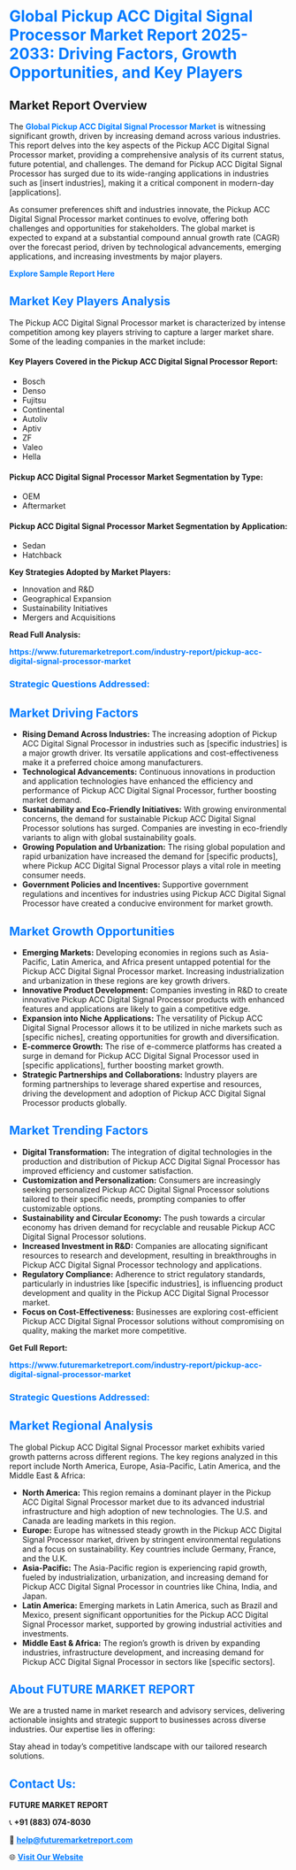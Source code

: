 <h1 style="color: #007BFF;">Global Pickup ACC Digital Signal Processor Market Report 2025-2033: Driving Factors, Growth Opportunities, and Key Players</h1>

<section id="overview">
<h2>Market Report Overview</h2>
<p>The <a href="https://www.futuremarketreport.com/industry-report/pickup-acc-digital-signal-processor-market" style="color: #007BFF; text-decoration: none;"><strong>Global Pickup ACC Digital Signal Processor Market</strong></a> is witnessing significant growth, driven by increasing demand across various industries. This report delves into the key aspects of the Pickup ACC Digital Signal Processor market, providing a comprehensive analysis of its current status, future potential, and challenges. The demand for Pickup ACC Digital Signal Processor has surged due to its wide-ranging applications in industries such as [insert industries], making it a critical component in modern-day [applications].</p>
<p>As consumer preferences shift and industries innovate, the Pickup ACC Digital Signal Processor market continues to evolve, offering both challenges and opportunities for stakeholders. The global market is expected to expand at a substantial compound annual growth rate (CAGR) over the forecast period, driven by technological advancements, emerging applications, and increasing investments by major players.</p>
</section>

<section id="overview">
<p><a href="https://www.futuremarketreport.com/request-sample/reportId=36480" style="color: #007BFF; text-decoration: none;"><strong>Explore Sample Report Here</strong></a></p>
</section>

<section id="key-players">
<h2 style="color: #007BFF;">Market Key Players Analysis</h2>
<p>The Pickup ACC Digital Signal Processor market is characterized by intense competition among key players striving to capture a larger market share. Some of the leading companies in the market include:</p>
<h4>Key Players Covered in the Pickup ACC Digital Signal Processor Report:</h4>
<ul><li>Bosch</li><li>Denso</li><li>Fujitsu</li><li>Continental</li><li>Autoliv</li><li>Aptiv</li><li>ZF</li><li>Valeo</li><li>Hella</li></ul>
<h4>Pickup ACC Digital Signal Processor Market Segmentation by Type:</h4>
<ul><li>OEM</li><li>Aftermarket</li></ul>

<h4>Pickup ACC Digital Signal Processor Market Segmentation by Application:</h4>
<ul><li>Sedan</li><li>Hatchback</li></ul>
<p><strong>Key Strategies Adopted by Market Players:</strong></p>
<ul>
<li>Innovation and R&D</li>
<li>Geographical Expansion</li>
<li>Sustainability Initiatives</li>
<li>Mergers and Acquisitions</li>
</ul>
</section>

<section>
<p><strong>Read Full Analysis: </strong></p><a href="https://www.futuremarketreport.com/industry-report/pickup-acc-digital-signal-processor-market" style="color: #007BFF; text-decoration: none;"><strong>https://www.futuremarketreport.com/industry-report/pickup-acc-digital-signal-processor-market</strong></a>
<h3 style="color: #007BFF;">Strategic Questions Addressed:</h3>
</section>

<section id="driving-factors">
<h2 style="color: #007BFF;">Market Driving Factors</h2>
<ul>
<li><strong>Rising Demand Across Industries:</strong> The increasing adoption of Pickup ACC Digital Signal Processor in industries such as [specific industries] is a major growth driver. Its versatile applications and cost-effectiveness make it a preferred choice among manufacturers.</li>
<li><strong>Technological Advancements:</strong> Continuous innovations in production and application technologies have enhanced the efficiency and performance of Pickup ACC Digital Signal Processor, further boosting market demand.</li>
<li><strong>Sustainability and Eco-Friendly Initiatives:</strong> With growing environmental concerns, the demand for sustainable Pickup ACC Digital Signal Processor solutions has surged. Companies are investing in eco-friendly variants to align with global sustainability goals.</li>
<li><strong>Growing Population and Urbanization:</strong> The rising global population and rapid urbanization have increased the demand for [specific products], where Pickup ACC Digital Signal Processor plays a vital role in meeting consumer needs.</li>
<li><strong>Government Policies and Incentives:</strong> Supportive government regulations and incentives for industries using Pickup ACC Digital Signal Processor have created a conducive environment for market growth.</li>
</ul>
</section>

<section id="growth-opportunities">
<h2 style="color: #007BFF;">Market Growth Opportunities</h2>
<ul>
<li><strong>Emerging Markets:</strong> Developing economies in regions such as Asia-Pacific, Latin America, and Africa present untapped potential for the Pickup ACC Digital Signal Processor market. Increasing industrialization and urbanization in these regions are key growth drivers.</li>
<li><strong>Innovative Product Development:</strong> Companies investing in R&D to create innovative Pickup ACC Digital Signal Processor products with enhanced features and applications are likely to gain a competitive edge.</li>
<li><strong>Expansion into Niche Applications:</strong> The versatility of Pickup ACC Digital Signal Processor allows it to be utilized in niche markets such as [specific niches], creating opportunities for growth and diversification.</li>
<li><strong>E-commerce Growth:</strong> The rise of e-commerce platforms has created a surge in demand for Pickup ACC Digital Signal Processor used in [specific applications], further boosting market growth.</li>
<li><strong>Strategic Partnerships and Collaborations:</strong> Industry players are forming partnerships to leverage shared expertise and resources, driving the development and adoption of Pickup ACC Digital Signal Processor products globally.</li>
</ul>
</section>

<section id="trending-factors">
<h2 style="color: #007BFF;">Market Trending Factors</h2>
<ul>
<li><strong>Digital Transformation:</strong> The integration of digital technologies in the production and distribution of Pickup ACC Digital Signal Processor has improved efficiency and customer satisfaction.</li>
<li><strong>Customization and Personalization:</strong> Consumers are increasingly seeking personalized Pickup ACC Digital Signal Processor solutions tailored to their specific needs, prompting companies to offer customizable options.</li>
<li><strong>Sustainability and Circular Economy:</strong> The push towards a circular economy has driven demand for recyclable and reusable Pickup ACC Digital Signal Processor solutions.</li>
<li><strong>Increased Investment in R&D:</strong> Companies are allocating significant resources to research and development, resulting in breakthroughs in Pickup ACC Digital Signal Processor technology and applications.</li>
<li><strong>Regulatory Compliance:</strong> Adherence to strict regulatory standards, particularly in industries like [specific industries], is influencing product development and quality in the Pickup ACC Digital Signal Processor market.</li>
<li><strong>Focus on Cost-Effectiveness:</strong> Businesses are exploring cost-efficient Pickup ACC Digital Signal Processor solutions without compromising on quality, making the market more competitive.</li>
</ul>
</section>

<section>
<p><strong>Get Full Report: </strong></p><a href="https://www.futuremarketreport.com/industry-report/pickup-acc-digital-signal-processor-market" style="color: #007BFF; text-decoration: none;"><strong>https://www.futuremarketreport.com/industry-report/pickup-acc-digital-signal-processor-market</strong></a>
<h3 style="color: #007BFF;">Strategic Questions Addressed:</h3>
</section>


<section id="regional-analysis">
<h2 style="color: #007BFF;">Market Regional Analysis</h2>
<p>The global Pickup ACC Digital Signal Processor market exhibits varied growth patterns across different regions. The key regions analyzed in this report include North America, Europe, Asia-Pacific, Latin America, and the Middle East & Africa:</p>
<ul>
<li><strong>North America:</strong> This region remains a dominant player in the Pickup ACC Digital Signal Processor market due to its advanced industrial infrastructure and high adoption of new technologies. The U.S. and Canada are leading markets in this region.</li>
<li><strong>Europe:</strong> Europe has witnessed steady growth in the Pickup ACC Digital Signal Processor market, driven by stringent environmental regulations and a focus on sustainability. Key countries include Germany, France, and the U.K.</li>
<li><strong>Asia-Pacific:</strong> The Asia-Pacific region is experiencing rapid growth, fueled by industrialization, urbanization, and increasing demand for Pickup ACC Digital Signal Processor in countries like China, India, and Japan.</li>
<li><strong>Latin America:</strong> Emerging markets in Latin America, such as Brazil and Mexico, present significant opportunities for the Pickup ACC Digital Signal Processor market, supported by growing industrial activities and investments.</li>
<li><strong>Middle East & Africa:</strong> The region’s growth is driven by expanding industries, infrastructure development, and increasing demand for Pickup ACC Digital Signal Processor in sectors like [specific sectors].</li>
</ul>
</section>

<footer>
<h2 style="color: #007BFF;">About FUTURE MARKET REPORT</h2>
<p>We are a trusted name in market research and advisory services, delivering actionable insights and strategic support to businesses across diverse industries. Our expertise lies in offering:</p>

<p>Stay ahead in today’s competitive landscape with our tailored research solutions.</p>

<h2 style="color: #007BFF;">Contact Us:</h2>
<p><strong>FUTURE MARKET REPORT</strong></p>
<p>📞 <strong>+91 (883) 074-8030</strong></p>
<p>📧 <strong><a href="mailto:help@futuremarketreport.com" style="color: #007BFF;">help@futuremarketreport.com</a></strong></p>
<p>🌐 <strong><a href="https://www.futuremarketreport.com/" style="color: #007BFF;">Visit Our Website</a></strong></p>
</footer>